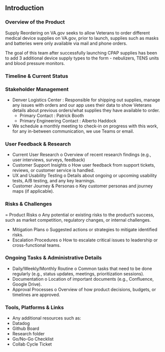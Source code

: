 ## Introduction

### Overview of the Product 
Supply Reordering on VA.gov seeks to allow Veterans to order different medical device supplies on VA.gov, prior to launch, supplies such as masks and batteries were only available via mail and phone orders. 

The goal of this team after successfully launching CPAP supplies has been to add 3 additional device supply types to the form - nebulizers, TENS units and blood pressure monitors. 

### Timeline & Current Status

### Stakeholder Management
- Denver Logistics Center : Responsible for shipping out supplies, manage any issues with orders and our app uses their data to show Veterans details about previous orders/what supplies they have available to order. 
   - Primary Contact : Patrick Booth
   - Primary Engineering Contact : Alberto Haddock 
- We schedule a monthly meeting to check-in on progress with this work, for any in-between communication, we use Teams or email. 


### User Feedback & Research
- Current User Research 
o	Overview of recent research findings (e.g., user interviews, surveys, feedback)
- Customer Support Insights 
o	How user feedback from support tickets, reviews, or customer service is handled.
- UX and Usability Testing 
o	Details about ongoing or upcoming usability tests, A/B testing, and any key learnings.
- Customer Journey & Personas 
o	Key customer personas and journey maps (if applicable).
### Risks & Challenges
= Product Risks 
o	Any potential or existing risks to the product’s success, such as market competition, regulatory changes, or internal challenges.
- Mitigation Plans 
o	Suggested actions or strategies to mitigate identified risks.
- Escalation Procedures 
o	How to escalate critical issues to leadership or cross-functional teams.

### Ongoing Tasks & Administrative Details
- Daily/Weekly/Monthly Routine 
o	Common tasks that need to be done regularly (e.g., status updates, meetings, prioritization sessions).
- Documentation 
o	Location of important documents (e.g., Confluence, Google Drive).
- Approval Processes 
o	Overview of how product decisions, budgets, or timelines are approved.

### Tools, Platforms & Links
- Any additional resources such as:
- Datadog
- Github Board
- Research folder
- Go/No-Go Checklist
- Collab Cycle Ticket 



